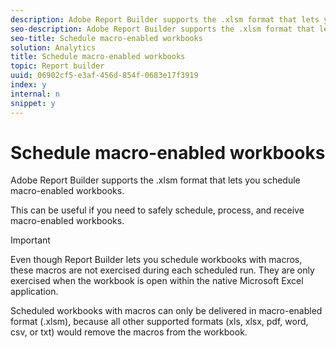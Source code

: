 ```yaml
---
description: Adobe Report Builder supports the .xlsm format that lets you schedule macro-enabled workbooks.
seo-description: Adobe Report Builder supports the .xlsm format that lets you schedule macro-enabled workbooks.
seo-title: Schedule macro-enabled workbooks
solution: Analytics
title: Schedule macro-enabled workbooks
topic: Report builder
uuid: 06902cf5-e3af-456d-854f-0683e17f3919
index: y
internal: n
snippet: y
---
```


# Schedule macro-enabled workbooks

Adobe Report Builder supports the .xlsm format that lets you schedule macro-enabled workbooks.

This can be useful if you need to safely schedule, process, and receive macro-enabled workbooks.

>[!IMPORTANT]
>
>Even though Report Builder lets you schedule workbooks with macros, these macros are not exercised during each scheduled run. They are only exercised when the workbook is open within the native Microsoft Excel application.

Scheduled workbooks with macros can only be delivered in macro-enabled format (.xlsm), because all other supported formats (xls, xlsx, pdf, word, csv, or txt) would remove the macros from the workbook. 
